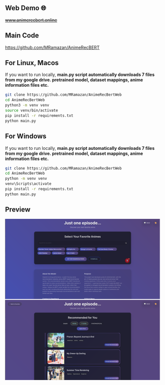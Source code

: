 ## Web Demo 🌐
~~www.animerecbert.online~~

## Main Code
https://github.com/MRamazan/AnimeRecBERT

## For Linux, Macos
If you want to run locally, **main.py script automatically downloads 7 files from my google drive. pretrained model, dataset mappings, anime information files etc.**
```bash
git clone https://github.com/MRamazan/AnimeRecBertWeb
cd AnimeRecBertWeb
python3 -m venv venv
source venv/bin/activate 
pip install -r requirements.txt
python main.py
```

## For Windows
If you want to run locally, **main.py script automatically downloads 7 files from my google drive. pretrained model, dataset mappings, anime information files etc.**
```bash
git clone https://github.com/MRamazan/AnimeRecBertWeb
cd AnimeRecBertWeb
python -m venv venv
venv\Scripts\activate 
pip install -r requirements.txt
python main.py
```

## Preview
<img src="favorites-selection.jpg" alt="Recommendations" width="700">
<img src="recommendations.jpg" alt="Favorite Selection" width="700">

